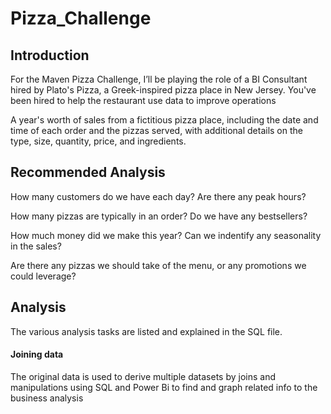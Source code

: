 # Pizza_Challenge

## Introduction
For the Maven Pizza Challenge, I’ll be playing the role of a BI Consultant hired by Plato's Pizza, a Greek-inspired pizza place in New Jersey. You've been hired to help the restaurant use data to improve operations



A year's worth of sales from a fictitious pizza place, including the date and time of each order and the pizzas served, with additional details on the type, size, quantity, price, and ingredients.

## Recommended Analysis

How many customers do we have each day? Are there any peak hours?

How many pizzas are typically in an order? Do we have any bestsellers?

How much money did we make this year? Can we indentify any seasonality in the sales?

Are there any pizzas we should take of the menu, or any promotions we could leverage?

## Analysis
The various analysis tasks are listed and explained in the SQL file.

#### Joining data
The original data is used to derive multiple datasets by joins and manipulations using SQL and Power Bi to find and graph related info to the business analysis
